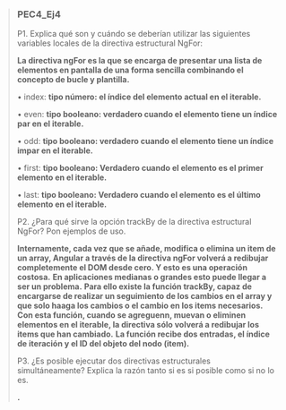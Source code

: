 > ### PEC4_Ej4
>
> P1. Explica qué son y cuándo se deberían utilizar las siguientes variables locales de la directiva estructural NgFor:
>
>**La directiva ngFor es la que se encarga de presentar una lista de elementos en pantalla de una forma sencilla combinando el concepto de bucle y plantilla.**
>
> • index: **tipo número: el índice del elemento actual en el iterable.**
>
> • even: **tipo booleano: verdadero cuando el elemento tiene un índice par en el iterable.**
>
> • odd: **tipo booleano: verdadero cuando el elemento tiene un índice impar en el iterable.**
>
> • first: **tipo booleano: Verdadero cuando el elemento es el primer elemento en el iterable.**
>
> • last: **tipo booleano: Verdadero cuando el elemento es el último elemento en el iterable.**
>
>
> P2. ¿Para qué sirve la opción trackBy de la directiva estructural NgFor? Pon ejemplos de uso.
>
> **Internamente, cada vez que se añade, modifica o elimina un item de un array, Angular a través de la directiva ngFor volverá a redibujar completemente el DOM desde cero. Y esto es una operación costosa.**
**En aplicaciones medianas o grandes esto puede llegar a ser un problema.**
**Para ello existe la función trackBy, capaz de encargarse de realizar un seguimiento de los cambios en el array y que solo haaga los cambios o el cambio en los items necesarios.**
**Con esta función, cuando se agreguenn, muevan o eliminen elementos en el iterable, la directiva sólo volverá a redibujar los items que han cambiado.**
**La función recibe dos entradas, el índice de iteración y el ID del objeto del nodo (item).**
>
> P3. ¿Es posible ejecutar dos directivas estructurales simultáneamente? Explica la razón tanto si es si posible como si no lo es.
>
> **.**